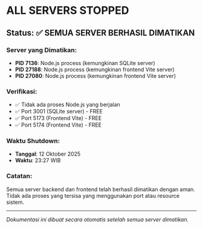 # ALL SERVERS STOPPED

## Status: ✅ SEMUA SERVER BERHASIL DIMATIKAN

### Server yang Dimatikan:
- **PID 7136**: Node.js process (kemungkinan SQLite server)
- **PID 27188**: Node.js process (kemungkinan frontend Vite server)  
- **PID 27080**: Node.js process (kemungkinan frontend Vite server)

### Verifikasi:
- ✅ Tidak ada proses Node.js yang berjalan
- ✅ Port 3001 (SQLite server) - FREE
- ✅ Port 5173 (Frontend Vite) - FREE
- ✅ Port 5174 (Frontend Vite) - FREE

### Waktu Shutdown:
- **Tanggal**: 12 Oktober 2025
- **Waktu**: 23:27 WIB

### Catatan:
Semua server backend dan frontend telah berhasil dimatikan dengan aman. Tidak ada proses yang tersisa yang menggunakan port atau resource sistem.

---
*Dokumentasi ini dibuat secara otomatis setelah semua server dimatikan.*
